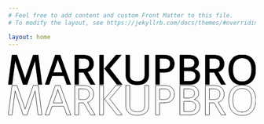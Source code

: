 ```yaml
---
# Feel free to add content and custom Front Matter to this file.
# To modify the layout, see https://jekyllrb.com/docs/themes/#overriding-theme-defaults

layout: home
---
```


<svg class="logo-top" width="594.701" height="72.703" viewBox="0 0 594.701 72.703" xmlns="http://www.w3.org/2000/svg"><g id="svgGroup" stroke-linecap="round" fill-rule="evenodd" font-size="9pt" stroke="#000" stroke-width="0.25mm" fill="#000" style="stroke:#000;stroke-width:0.25mm;fill:#000"><path d="M 71.9 0.801 L 80.9 71.601 L 71.8 71.601 L 64.4 13.701 L 45.3 71.601 L 35.6 71.601 L 16.5 13.701 L 9.1 71.601 L 0 71.601 L 9 0.801 L 20.9 0.801 L 40.5 57.801 L 60 0.801 L 71.9 0.801 Z M 282.4 0.801 L 292 0.801 L 292 48.601 A 22.287 22.287 0 0 0 292.401 52.977 Q 292.917 55.549 294.096 57.502 A 11.086 11.086 0 0 0 296.55 60.351 A 14.501 14.501 0 0 0 301.163 62.848 Q 303.24 63.553 305.776 63.862 A 35.053 35.053 0 0 0 310 64.101 A 35.215 35.215 0 0 0 315.024 63.767 Q 317.58 63.398 319.649 62.62 A 14.449 14.449 0 0 0 323.5 60.501 Q 327.633 57.267 328.053 50.643 A 24.377 24.377 0 0 0 328.1 49.101 L 328.1 0.801 L 337.7 0.801 L 337.7 49.101 A 28.685 28.685 0 0 1 336.885 56.142 A 19.634 19.634 0 0 1 330.8 66.301 Q 325.539 70.953 316.208 72.057 A 52.889 52.889 0 0 1 310 72.401 A 50.463 50.463 0 0 1 302.368 71.864 Q 298.412 71.257 295.247 69.965 A 20.664 20.664 0 0 1 289.25 66.301 A 19.858 19.858 0 0 1 283.004 55.251 A 29.706 29.706 0 0 1 282.4 49.101 L 282.4 0.801 Z M 208.5 71.601 L 198 71.601 L 180.9 42.501 L 180.7 42.501 L 169.4 42.501 L 169.4 71.601 L 159.8 71.601 L 159.8 0.801 L 180.7 0.801 Q 192.8 0.801 198.9 6.251 A 17.752 17.752 0 0 1 204.462 16.116 A 26.546 26.546 0 0 1 205 21.601 A 25.481 25.481 0 0 1 204.374 27.392 A 18.613 18.613 0 0 1 201.35 34.151 A 17.583 17.583 0 0 1 194.701 39.654 A 24.192 24.192 0 0 1 190.6 41.201 L 208.5 71.601 Z M 522.3 71.601 L 511.8 71.601 L 494.7 42.501 L 494.5 42.501 L 483.2 42.501 L 483.2 71.601 L 473.6 71.601 L 473.6 0.801 L 494.5 0.801 Q 506.6 0.801 512.7 6.251 A 17.752 17.752 0 0 1 518.262 16.116 A 26.546 26.546 0 0 1 518.8 21.601 A 25.481 25.481 0 0 1 518.174 27.392 A 18.613 18.613 0 0 1 515.15 34.151 A 17.583 17.583 0 0 1 508.501 39.654 A 24.192 24.192 0 0 1 504.4 41.201 L 522.3 71.601 Z M 150.1 71.601 L 140.8 71.601 L 133.4 50.801 L 105.3 50.801 L 98.2 71.601 L 88.6 71.601 L 113 0.801 L 124.8 0.801 L 150.1 71.601 Z M 436.2 71.601 L 412.4 71.601 L 412.4 0.801 L 433.3 0.801 A 47.802 47.802 0 0 1 439.956 1.233 Q 447.211 2.256 451.5 5.701 A 15.952 15.952 0 0 1 457.381 16.338 A 23.442 23.442 0 0 1 457.6 19.601 A 16.163 16.163 0 0 1 456.324 26.178 Q 453.888 31.711 446.8 34.401 Q 452.39 35.963 455.716 39.046 A 14.919 14.919 0 0 1 457.05 40.451 A 14.83 14.83 0 0 1 460.358 48.304 A 19.655 19.655 0 0 1 460.5 50.701 A 24.734 24.734 0 0 1 459.693 57.196 A 17.82 17.82 0 0 1 454.25 66.051 A 20.182 20.182 0 0 1 446.893 70.126 Q 442.284 71.601 436.2 71.601 Z M 530.604 25.653 A 55.608 55.608 0 0 0 529.7 36.001 A 65.554 65.554 0 0 0 529.818 39.984 Q 530.172 45.798 531.588 50.657 A 32.222 32.222 0 0 0 538.15 63.001 Q 546.6 72.701 562.2 72.701 A 41.283 41.283 0 0 0 570.153 71.972 A 27.684 27.684 0 0 0 586.2 62.951 A 30.14 30.14 0 0 0 589.624 58.135 Q 592.468 53.182 593.718 46.832 A 56.089 56.089 0 0 0 594.7 36.001 A 63.699 63.699 0 0 0 594.585 32.12 Q 593.716 17.888 586.3 9.501 A 27.131 27.131 0 0 0 571.925 1.074 A 41.494 41.494 0 0 0 562.2 0.001 A 41.697 41.697 0 0 0 552.683 1.024 A 27.183 27.183 0 0 0 538.1 9.501 A 29.24 29.24 0 0 0 534.384 14.795 Q 531.758 19.567 530.604 25.653 Z M 374.9 42.501 L 363.6 42.501 L 363.6 71.601 L 354 71.601 L 354 0.801 L 374.9 0.801 Q 387 0.801 393.1 6.251 A 17.752 17.752 0 0 1 398.662 16.116 A 26.546 26.546 0 0 1 399.2 21.601 A 24.734 24.734 0 0 1 398.393 28.096 A 17.82 17.82 0 0 1 392.95 36.951 A 20.182 20.182 0 0 1 385.593 41.026 Q 380.984 42.501 374.9 42.501 Z M 231.1 33.401 L 258.7 0.801 L 271.7 0.801 L 243.7 33.001 L 273.9 71.601 L 261.3 71.601 L 231.1 33.401 Z M 562.2 64.701 A 25.719 25.719 0 0 0 569.182 63.805 A 18.594 18.594 0 0 0 578.85 57.451 A 23.25 23.25 0 0 0 582.741 50.107 Q 584.7 44.218 584.7 36.001 A 52.949 52.949 0 0 0 584.184 28.352 Q 583.612 24.441 582.404 21.274 A 21.837 21.837 0 0 0 578.85 15.051 A 19.029 19.029 0 0 0 567.028 8.395 A 28.313 28.313 0 0 0 562.2 8.001 A 26.707 26.707 0 0 0 555.36 8.829 A 18.678 18.678 0 0 0 545.55 15.001 A 22.106 22.106 0 0 0 541.662 22.134 Q 540.558 25.374 540.076 29.357 A 55.322 55.322 0 0 0 539.7 36.001 A 55.915 55.915 0 0 0 540.216 43.866 Q 540.788 47.885 541.996 51.132 A 22.378 22.378 0 0 0 545.55 57.501 A 19.006 19.006 0 0 0 557.712 64.357 A 28.043 28.043 0 0 0 562.2 64.701 Z M 219.4 71.601 L 219.4 0.801 L 228.9 0.801 L 228.9 71.601 L 219.4 71.601 Z M 434.7 39.001 L 421.9 39.001 L 421.9 63.601 L 436.2 63.601 A 23.141 23.141 0 0 0 440.292 63.263 Q 444.285 62.544 446.8 60.301 Q 450.395 57.095 450.497 51.057 A 21.024 21.024 0 0 0 450.5 50.701 A 13.158 13.158 0 0 0 450.032 47.088 A 9.356 9.356 0 0 0 446.45 41.951 Q 443.461 39.775 438.485 39.204 A 33.298 33.298 0 0 0 434.7 39.001 Z M 374.9 8.801 L 363.6 8.801 L 363.6 34.501 L 374.9 34.501 A 23.141 23.141 0 0 0 378.992 34.163 Q 382.985 33.444 385.5 31.201 Q 389.095 27.995 389.197 21.957 A 21.024 21.024 0 0 0 389.2 21.601 Q 389.2 16.665 386.959 13.601 A 9.88 9.88 0 0 0 385.55 12.051 Q 382.627 9.449 377.556 8.93 A 26.138 26.138 0 0 0 374.9 8.801 Z M 169.4 8.801 L 169.4 34.501 L 180.7 34.501 A 23.141 23.141 0 0 0 184.792 34.163 Q 188.785 33.444 191.3 31.201 Q 194.895 27.995 194.997 21.957 A 21.024 21.024 0 0 0 195 21.601 Q 195 16.665 192.759 13.601 A 9.88 9.88 0 0 0 191.35 12.051 Q 188.427 9.449 183.356 8.93 A 26.138 26.138 0 0 0 180.7 8.801 L 169.4 8.801 Z M 483.2 8.801 L 483.2 34.501 L 494.5 34.501 A 23.141 23.141 0 0 0 498.592 34.163 Q 502.585 33.444 505.1 31.201 Q 508.695 27.995 508.797 21.957 A 21.024 21.024 0 0 0 508.8 21.601 Q 508.8 16.665 506.559 13.601 A 9.88 9.88 0 0 0 505.15 12.051 Q 502.227 9.449 497.156 8.93 A 26.138 26.138 0 0 0 494.5 8.801 L 483.2 8.801 Z M 119.1 10.701 L 108.1 42.801 L 130.5 42.801 L 119.1 10.701 Z M 433.3 8.801 L 421.9 8.801 L 421.9 31.001 L 433.3 31.001 Q 440.3 31.001 443.95 28.151 A 9.164 9.164 0 0 0 447.278 22.735 A 14.376 14.376 0 0 0 447.6 19.601 A 11.418 11.418 0 0 0 446.595 14.634 Q 444.298 9.827 436.756 8.982 A 31.111 31.111 0 0 0 433.3 8.801 Z"/></g></svg>
<svg class="logo-bottom" width="594.701" height="72.703" viewBox="0 0 594.701 72.703" xmlns="http://www.w3.org/2000/svg"><g id="svgGroup" stroke-linecap="round" fill-rule="evenodd" font-size="9pt" stroke="#000" stroke-width="0.25mm" fill="none" style="stroke:#000;stroke-width:0.25mm;fill:none"><path d="M 71.9 0.801 L 80.9 71.601 L 71.8 71.601 L 64.4 13.701 L 45.3 71.601 L 35.6 71.601 L 16.5 13.701 L 9.1 71.601 L 0 71.601 L 9 0.801 L 20.9 0.801 L 40.5 57.801 L 60 0.801 L 71.9 0.801 Z M 282.4 0.801 L 292 0.801 L 292 48.601 A 22.287 22.287 0 0 0 292.401 52.977 Q 292.917 55.549 294.096 57.502 A 11.086 11.086 0 0 0 296.55 60.351 A 14.501 14.501 0 0 0 301.163 62.848 Q 303.24 63.553 305.776 63.862 A 35.053 35.053 0 0 0 310 64.101 A 35.215 35.215 0 0 0 315.024 63.767 Q 317.58 63.398 319.649 62.62 A 14.449 14.449 0 0 0 323.5 60.501 Q 327.633 57.267 328.053 50.643 A 24.377 24.377 0 0 0 328.1 49.101 L 328.1 0.801 L 337.7 0.801 L 337.7 49.101 A 28.685 28.685 0 0 1 336.885 56.142 A 19.634 19.634 0 0 1 330.8 66.301 Q 325.539 70.953 316.208 72.057 A 52.889 52.889 0 0 1 310 72.401 A 50.463 50.463 0 0 1 302.368 71.864 Q 298.412 71.257 295.247 69.965 A 20.664 20.664 0 0 1 289.25 66.301 A 19.858 19.858 0 0 1 283.004 55.251 A 29.706 29.706 0 0 1 282.4 49.101 L 282.4 0.801 Z M 208.5 71.601 L 198 71.601 L 180.9 42.501 L 180.7 42.501 L 169.4 42.501 L 169.4 71.601 L 159.8 71.601 L 159.8 0.801 L 180.7 0.801 Q 192.8 0.801 198.9 6.251 A 17.752 17.752 0 0 1 204.462 16.116 A 26.546 26.546 0 0 1 205 21.601 A 25.481 25.481 0 0 1 204.374 27.392 A 18.613 18.613 0 0 1 201.35 34.151 A 17.583 17.583 0 0 1 194.701 39.654 A 24.192 24.192 0 0 1 190.6 41.201 L 208.5 71.601 Z M 522.3 71.601 L 511.8 71.601 L 494.7 42.501 L 494.5 42.501 L 483.2 42.501 L 483.2 71.601 L 473.6 71.601 L 473.6 0.801 L 494.5 0.801 Q 506.6 0.801 512.7 6.251 A 17.752 17.752 0 0 1 518.262 16.116 A 26.546 26.546 0 0 1 518.8 21.601 A 25.481 25.481 0 0 1 518.174 27.392 A 18.613 18.613 0 0 1 515.15 34.151 A 17.583 17.583 0 0 1 508.501 39.654 A 24.192 24.192 0 0 1 504.4 41.201 L 522.3 71.601 Z M 150.1 71.601 L 140.8 71.601 L 133.4 50.801 L 105.3 50.801 L 98.2 71.601 L 88.6 71.601 L 113 0.801 L 124.8 0.801 L 150.1 71.601 Z M 436.2 71.601 L 412.4 71.601 L 412.4 0.801 L 433.3 0.801 A 47.802 47.802 0 0 1 439.956 1.233 Q 447.211 2.256 451.5 5.701 A 15.952 15.952 0 0 1 457.381 16.338 A 23.442 23.442 0 0 1 457.6 19.601 A 16.163 16.163 0 0 1 456.324 26.178 Q 453.888 31.711 446.8 34.401 Q 452.39 35.963 455.716 39.046 A 14.919 14.919 0 0 1 457.05 40.451 A 14.83 14.83 0 0 1 460.358 48.304 A 19.655 19.655 0 0 1 460.5 50.701 A 24.734 24.734 0 0 1 459.693 57.196 A 17.82 17.82 0 0 1 454.25 66.051 A 20.182 20.182 0 0 1 446.893 70.126 Q 442.284 71.601 436.2 71.601 Z M 530.604 25.653 A 55.608 55.608 0 0 0 529.7 36.001 A 65.554 65.554 0 0 0 529.818 39.984 Q 530.172 45.798 531.588 50.657 A 32.222 32.222 0 0 0 538.15 63.001 Q 546.6 72.701 562.2 72.701 A 41.283 41.283 0 0 0 570.153 71.972 A 27.684 27.684 0 0 0 586.2 62.951 A 30.14 30.14 0 0 0 589.624 58.135 Q 592.468 53.182 593.718 46.832 A 56.089 56.089 0 0 0 594.7 36.001 A 63.699 63.699 0 0 0 594.585 32.12 Q 593.716 17.888 586.3 9.501 A 27.131 27.131 0 0 0 571.925 1.074 A 41.494 41.494 0 0 0 562.2 0.001 A 41.697 41.697 0 0 0 552.683 1.024 A 27.183 27.183 0 0 0 538.1 9.501 A 29.24 29.24 0 0 0 534.384 14.795 Q 531.758 19.567 530.604 25.653 Z M 374.9 42.501 L 363.6 42.501 L 363.6 71.601 L 354 71.601 L 354 0.801 L 374.9 0.801 Q 387 0.801 393.1 6.251 A 17.752 17.752 0 0 1 398.662 16.116 A 26.546 26.546 0 0 1 399.2 21.601 A 24.734 24.734 0 0 1 398.393 28.096 A 17.82 17.82 0 0 1 392.95 36.951 A 20.182 20.182 0 0 1 385.593 41.026 Q 380.984 42.501 374.9 42.501 Z M 231.1 33.401 L 258.7 0.801 L 271.7 0.801 L 243.7 33.001 L 273.9 71.601 L 261.3 71.601 L 231.1 33.401 Z M 562.2 64.701 A 25.719 25.719 0 0 0 569.182 63.805 A 18.594 18.594 0 0 0 578.85 57.451 A 23.25 23.25 0 0 0 582.741 50.107 Q 584.7 44.218 584.7 36.001 A 52.949 52.949 0 0 0 584.184 28.352 Q 583.612 24.441 582.404 21.274 A 21.837 21.837 0 0 0 578.85 15.051 A 19.029 19.029 0 0 0 567.028 8.395 A 28.313 28.313 0 0 0 562.2 8.001 A 26.707 26.707 0 0 0 555.36 8.829 A 18.678 18.678 0 0 0 545.55 15.001 A 22.106 22.106 0 0 0 541.662 22.134 Q 540.558 25.374 540.076 29.357 A 55.322 55.322 0 0 0 539.7 36.001 A 55.915 55.915 0 0 0 540.216 43.866 Q 540.788 47.885 541.996 51.132 A 22.378 22.378 0 0 0 545.55 57.501 A 19.006 19.006 0 0 0 557.712 64.357 A 28.043 28.043 0 0 0 562.2 64.701 Z M 219.4 71.601 L 219.4 0.801 L 228.9 0.801 L 228.9 71.601 L 219.4 71.601 Z M 434.7 39.001 L 421.9 39.001 L 421.9 63.601 L 436.2 63.601 A 23.141 23.141 0 0 0 440.292 63.263 Q 444.285 62.544 446.8 60.301 Q 450.395 57.095 450.497 51.057 A 21.024 21.024 0 0 0 450.5 50.701 A 13.158 13.158 0 0 0 450.032 47.088 A 9.356 9.356 0 0 0 446.45 41.951 Q 443.461 39.775 438.485 39.204 A 33.298 33.298 0 0 0 434.7 39.001 Z M 374.9 8.801 L 363.6 8.801 L 363.6 34.501 L 374.9 34.501 A 23.141 23.141 0 0 0 378.992 34.163 Q 382.985 33.444 385.5 31.201 Q 389.095 27.995 389.197 21.957 A 21.024 21.024 0 0 0 389.2 21.601 Q 389.2 16.665 386.959 13.601 A 9.88 9.88 0 0 0 385.55 12.051 Q 382.627 9.449 377.556 8.93 A 26.138 26.138 0 0 0 374.9 8.801 Z M 169.4 8.801 L 169.4 34.501 L 180.7 34.501 A 23.141 23.141 0 0 0 184.792 34.163 Q 188.785 33.444 191.3 31.201 Q 194.895 27.995 194.997 21.957 A 21.024 21.024 0 0 0 195 21.601 Q 195 16.665 192.759 13.601 A 9.88 9.88 0 0 0 191.35 12.051 Q 188.427 9.449 183.356 8.93 A 26.138 26.138 0 0 0 180.7 8.801 L 169.4 8.801 Z M 483.2 8.801 L 483.2 34.501 L 494.5 34.501 A 23.141 23.141 0 0 0 498.592 34.163 Q 502.585 33.444 505.1 31.201 Q 508.695 27.995 508.797 21.957 A 21.024 21.024 0 0 0 508.8 21.601 Q 508.8 16.665 506.559 13.601 A 9.88 9.88 0 0 0 505.15 12.051 Q 502.227 9.449 497.156 8.93 A 26.138 26.138 0 0 0 494.5 8.801 L 483.2 8.801 Z M 119.1 10.701 L 108.1 42.801 L 130.5 42.801 L 119.1 10.701 Z M 433.3 8.801 L 421.9 8.801 L 421.9 31.001 L 433.3 31.001 Q 440.3 31.001 443.95 28.151 A 9.164 9.164 0 0 0 447.278 22.735 A 14.376 14.376 0 0 0 447.6 19.601 A 11.418 11.418 0 0 0 446.595 14.634 Q 444.298 9.827 436.756 8.982 A 31.111 31.111 0 0 0 433.3 8.801 Z"/></g></svg>
